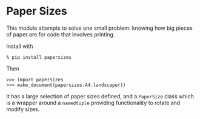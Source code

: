 # Paper Sizes

This module attempts to solve one small problem: knowing how big pieces
of paper are for code that involves printing.

Install with

    % pip install papersizes

Then

    >>> import papersizes
    >>> make_document(papersizes.A4.landscape())

It has a large selection of paper sizes defined, and a `PaperSize` class
which is a wrapper around a `namedtuple` providing functionality to rotate
and modify sizes.
